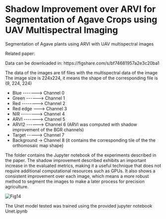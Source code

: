 # Shadow Improvement over ARVI for Segmentation of Agave Crops using UAV Multispectral Imaging
Segmentation of Agave plants using ARVI with UAV multispectral images

Related paper:

<p>Data can be downloaded in: https://figshare.com/s/bf74681957a2e3c20ba1</p>
The data of the images are tif files with the multispectral data of the image
The image size is 224x224, it means the shape of the corresponding file is (9, 224, 224)

<ul>
<li>Blue  -------> Channel 0</li>
<li>Green  ------> Channel 1</li>
<li>Red  --------> Channel 2</li>
<li>Red edge  ---> Channel 3</li>
<li>NIR  --------> Channel 4</li>
<li>ARVI  -------> Channel 5</li>
<li>ARVI2  ------> Channel 6 (ARVI was computed with shadow improvement of the BGR channels)</li>
<li>Target  -----> Channel 7 </li>
<li>Background  -> Channel 8 (it contains the corresponding tile of the the orthomosaic map shape)</li>
</ul>

The folder contains the Jupyter notebook of the experiments described in the paper. The shadow improvement described exhibits an important increase in the evaluated metrics, making it a useful technique that does not require additional computational resources such as GPUs. It also shows a consistent improvement over each image, which means a more robust method to segment the images to make a later process for precision agriculture.

![Fig14](https://github.com/user-attachments/assets/5f7c6ac9-5e64-46c9-89fe-e92ea6e24749)

The Unet model tested was trained using the provided jupyter notebook Unet.ipynb
